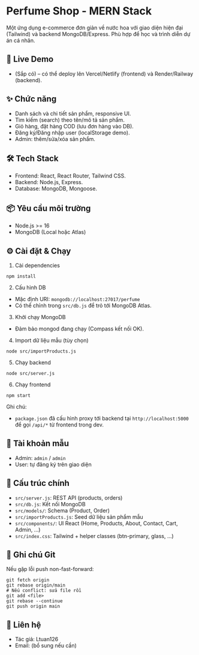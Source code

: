 # Perfume Shop - MERN Stack

Một ứng dụng e-commerce đơn giản về nước hoa với giao diện hiện đại (Tailwind) và backend MongoDB/Express. Phù hợp để học và trình diễn dự án cá nhân.

## 🚀 Live Demo
- (Sắp có) – có thể deploy lên Vercel/Netlify (frontend) và Render/Railway (backend).

## ✨ Chức năng
- Danh sách và chi tiết sản phẩm, responsive UI.
- Tìm kiếm (search) theo tên/mô tả sản phẩm.
- Giỏ hàng, đặt hàng COD (lưu đơn hàng vào DB).
- Đăng ký/Đăng nhập user (localStorage demo).
- Admin: thêm/sửa/xóa sản phẩm.

## 🛠️ Tech Stack
- Frontend: React, React Router, Tailwind CSS.
- Backend: Node.js, Express.
- Database: MongoDB, Mongoose.

## 📦 Yêu cầu môi trường
- Node.js >= 16
- MongoDB (Local hoặc Atlas)

## ⚙️ Cài đặt & Chạy
1) Cài dependencies
```
npm install
```

2) Cấu hình DB
- Mặc định URI: `mongodb://localhost:27017/perfume`
- Có thể chỉnh trong `src/db.js` để trỏ tới MongoDB Atlas.

3) Khởi chạy MongoDB
- Đảm bảo mongod đang chạy (Compass kết nối OK).

4) Import dữ liệu mẫu (tùy chọn)
```
node src/importProducts.js
```

5) Chạy backend
```
node src/server.js
```

6) Chạy frontend
```
npm start
```

Ghi chú:
- `package.json` đã cấu hình proxy tới backend tại `http://localhost:5000` để gọi `/api/*` từ frontend trong dev.

## 🔐 Tài khoản mẫu
- Admin: `admin` / `admin`
- User: tự đăng ký trên giao diện

## 📂 Cấu trúc chính
- `src/server.js`: REST API (products, orders)
- `src/db.js`: Kết nối MongoDB
- `src/models/`: Schema (Product, Order)
- `src/importProducts.js`: Seed dữ liệu sản phẩm mẫu
- `src/components/`: UI React (Home, Products, About, Contact, Cart, Admin, …)
- `src/index.css`: Tailwind + helper classes (btn-primary, glass, …)

## 📝 Ghi chú Git
Nếu gặp lỗi push non-fast-forward:
```
git fetch origin
git rebase origin/main
# Nếu conflict: sửa file rồi
git add <file>
git rebase --continue
git push origin main
```

## 📧 Liên hệ
- Tác giả: Ltuan126
- Email: (bổ sung nếu cần)

